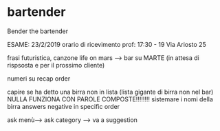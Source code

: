 # bartender
Bender the bartender


ESAME: 23/2/2019 orario di ricevimento prof: 17:30 - 19 Via Ariosto 25

frasi futuristica, canzone life on mars --> bar su MARTE (in attesa di rispsosta e per il prossimo cliente)

numeri su recap order

capire se ha detto una birra non in lista (lista gigante di birra non nel bar)
NULLA FUNZIONA CON PAROLE COMPOSTE!!!!!!!!
sistemare i nomi della birra
answers negative in specific order


ask menù--> ask category --> va a suggestion

